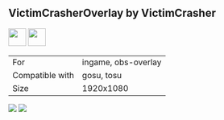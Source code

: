 ## VictimCrasherOverlay by VictimCrasher

<a href="https://osuck.link/redirect/https://github.com/tosuapp/counters/releases/download/1.0/victimcrasheroverlay.by.victimcrasher.v1.0.zip" target="_blank"><img height="35" src="https://img.shields.io/badge/Download_PP_Counter-67A564?style=for-the-badge&logo=cloud&logoColor=white" /></a>  <a href="https://github.com/VictimCrasher" target="_blank"><img height="35" src="https://img.shields.io/badge/github-000000?style=for-the-badge&logo=github&logoColor=white" /></a>  

|||
| ------------- | ------------- |
| For | ingame, obs-overlay |
| Compatible with | gosu, tosu |
| Size |  1920x1080 |


<img src="/.github/images/victimcrasheroverlay by victimcrasher.jpg" /> <img src="/.github/gifs/victimcrasheroverlay by victimcrasher.gif" /> 
